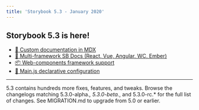 ```yaml
---
title: 'Storybook 5.3 - January 2020'
---
```


## Storybook 5.3 is here!

- [📝 Custom documentation in MDX](https://medium.com/storybookjs/rich-docs-with-storybook-mdx-61bc145ae7bc)
- [🎨 Multi-framework SB Docs (React, Vue, Angular, WC, Ember)](https://medium.com/storybookjs/storybook-docs-for-new-frameworks-b1f6090ee0ea)
- [📦 Web-components framework support](https://dev.to/open-wc/storybook-for-web-components-on-steroids-4h29)
- [🔼 Main.js declarative configuration](https://medium.com/storybookjs/declarative-storybook-configuration-49912f77b78)

---

5.3 contains hundreds more fixes, features, and tweaks. Browse the changelogs matching 5.3.0-alpha._, 5.3.0-beta._, and 5.3.0-rc.\* for the full list of changes. See MIGRATION.md to upgrade from 5.0 or earlier.
